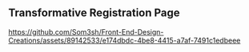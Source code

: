 ## Transformative Registration Page

https://github.com/Som3sh/Front-End-Design-Creations/assets/89142533/e174dbdc-4be8-4415-a7af-7491c1edbeee
